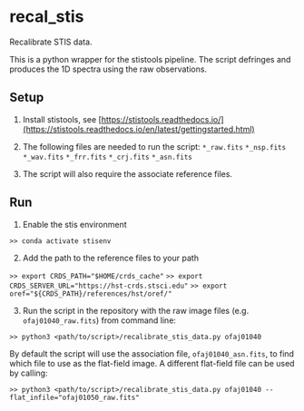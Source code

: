 # recal_stis
Recalibrate STIS data. 

This is a python wrapper for the stistools pipeline.
The script defringes and produces the 1D spectra 
using the raw observations. 

## Setup

1. Install stistools, see [https://stistools.readthedocs.io/](https://stistools.readthedocs.io/en/latest/gettingstarted.html)

2. The following files are needed to run the script:
`*_raw.fits`
`*_nsp.fits`
`*_wav.fits`
`*_frr.fits`
`*_crj.fits`
`*_asn.fits`

3. The script will also require the associate reference 
files.

## Run

1. Enable the stis environment

`>> conda activate stisenv`

2. Add the path to the reference files to your path

`>> export CRDS_PATH="$HOME/crds_cache"`
`>> export CRDS_SERVER_URL="https://hst-crds.stsci.edu"`
`>> export oref="${CRDS_PATH}/references/hst/oref/"`

3. Run the script in the repository with the raw image 
files (e.g. `ofaj01040_raw.fits`) from command line:

`>> python3 <path/to/script>/recalibrate_stis_data.py ofaj01040`

By default the script will use the association file, 
`ofaj01040_asn.fits`, to find which file to use as the flat-field 
image. A different flat-field file can be used by calling:

`>> python3 <path/to/script>/recalibrate_stis_data.py ofaj01040 --flat_infile="ofaj01050_raw.fits"`
